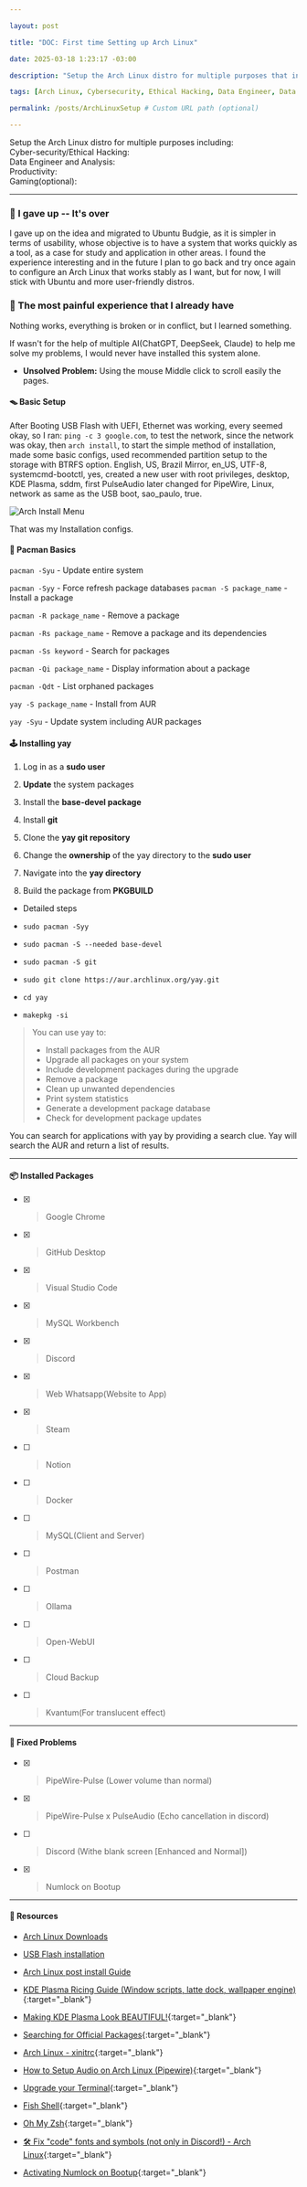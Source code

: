 ```yaml
---

layout: post

title: "DOC: First time Setting up Arch Linux"

date: 2025-03-18 1:23:17 -03:00

description: "Setup the Arch Linux distro for multiple purposes that include: Cybersecurity/Ethical Hacking, Data Engineer and analysis, Productivity and Gaming(optional)"

tags: [Arch Linux, Cybersecurity, Ethical Hacking, Data Engineer, Data Analysis, Productivity, Gaming, Coding]

permalink: /posts/ArchLinuxSetup # Custom URL path (optional)

---
```


Setup the Arch Linux distro for multiple purposes including:  
Cyber-security/Ethical Hacking:  
Data Engineer and Analysis:  
Productivity:  
Gaming(optional):  

---

### 🫠 I gave up -- It's over

I gave up on the idea and migrated to Ubuntu Budgie, as it is simpler in terms of usability, whose objective is to have a system that works quickly as a tool, as a case for study and application in other areas. I found the experience interesting and in the future I plan to go back and try once again to configure an Arch Linux that works stably as I want, but for now, I will stick with Ubuntu and more user-friendly distros.

### 💢 The most painful experience that I already have

Nothing works, everything is broken or in conflict, but I learned something.

If wasn't for the help of multiple AI(ChatGPT, DeepSeek, Claude) to help me solve my problems, I would never have installed this system alone.

- **Unsolved Problem:** Using the mouse Middle click to scroll easily the pages.

#### 🪤 Basic Setup

After Booting USB Flash with UEFI, Ethernet was working, every seemed okay, so I ran: `ping -c 3 google.com`, to test the network, since the network was okay, then `arch install`, to start the simple method of installation, made some basic configs, used recommended partition setup to the storage with BTRFS option. English, US, Brazil Mirror, en_US, UTF-8, systemcmd-bootctl, yes, created a new user with root privileges, desktop, KDE Plasma, sddm, first PulseAudio later changed for PipeWire, Linux, network as same as the USB boot, sao_paulo, true.

![Arch Install Menu](https://blog.desdelinux.net/wp-content/uploads/2022/04/Arch-Install.png)  

That was my Installation configs.

  

#### 👾 Pacman Basics

`pacman -Syu` - Update entire system

`pacman -Syy` - Force refresh package databases
`pacman -S package_name` - Install a package

`pacman -R package_name` - Remove a package

`pacman -Rs package_name` - Remove a package and its dependencies

`pacman -Ss keyword` - Search for packages

`pacman -Qi package_name` - Display information about a package

`pacman -Qdt` - List orphaned packages

`yay -S package_name` - Install from AUR

`yay -Syu` - Update system including AUR packages

  

#### 🕹️ Installing yay

1. Log in as a **sudo user**

2. **Update** the system packages

3. Install the **base-devel package**

4. Install **git**

5. Clone the **yay git repository**

6. Change the **ownership** of the yay directory to the **sudo user**

7. Navigate into the **yay directory**

8. Build the package from **PKGBUILD**

- Detailed steps

- `sudo pacman -Syy`

- `sudo pacman -S --needed base-devel`

- `sudo pacman -S git`

- `sudo git clone https://aur.archlinux.org/yay.git`

- `cd yay`

- `makepkg -si`

  

> You can use yay to:
> - Install packages from the AUR
> - Upgrade all packages on your system
> - Include development packages during the upgrade
> - Remove a package
> - Clean up unwanted dependencies
> - Print system statistics
> - Generate a development package database
> - Check for development package updates

You can search for applications with yay by providing a search clue. Yay will search the AUR and return a list of results.

  

---

  

#### 📦 Installed Packages

- [X] > Google Chrome

- [X] > GitHub Desktop

- [X] > Visual Studio Code

- [X] > MySQL Workbench

- [X] > Discord

- [X] > Web Whatsapp(Website to App)

- [X] > Steam

- [ ] > Notion

- [ ] > Docker

- [ ] > MySQL(Client and Server)

- [ ] > Postman

- [ ] > Ollama

- [ ] > Open-WebUI

- [ ] > Cloud Backup

- [ ] >  Kvantum(For translucent effect)

  

---

  

#### 🔧 Fixed Problems

- [X] > PipeWire-Pulse (Lower volume than normal)

- [X] > PipeWire-Pulse x PulseAudio (Echo cancellation in discord)

- [ ] > Discord (Withe blank screen [Enhanced and Normal])

- [x] > Numlock on Bootup

---

#### 📂 Resources

- [Arch Linux Downloads](https://archlinux.org/download/)

- [USB Flash installation](https://wiki.archlinux.org/title/USB_flash_installation_medium#In_Windows)

- [Arch Linux post install Guide](https://youtu.be/YPrhIfm3VJs)

- [KDE Plasma Ricing Guide (Window scripts, latte dock, wallpaper engine)](https://youtu.be/7tWTagDykiI){:target="_blank"}  

- [Making KDE Plasma Look BEAUTIFUL!](https://youtu.be/R6C-RNhHMrE?si=V6BB8StbT7vvufqT){:target="_blank"}  

- [Searching for Official Packages](https://archlinux.org/){:target="_blank"}  
- [Arch Linux - xinitrc](https://wiki.archlinux.org/title/Xinit#xinitrc){:target="_blank"}  

- [How to Setup Audio on Arch Linux (Pipewire)](https://youtu.be/zmNCi9wqiuU){:target="_blank"}  

- [Upgrade your Terminal](https://youtu.be/80PHRWH84Tc){:target="_blank"}  

- [Fish Shell](https://fishshell.com/){:target="_blank"}  

- [Oh My Zsh](https://ohmyz.sh/){:target="_blank"}  

- [🛠️ Fix "code" fonts and symbols (not only in Discord!) - Arch Linux](https://youtu.be/hTklkv0_s-U){:target="_blank"} 

- [Activating Numlock on Bootup](https://wiki.archlinux.org/title/Activating_numlock_on_bootup){:target="_blank"}  

